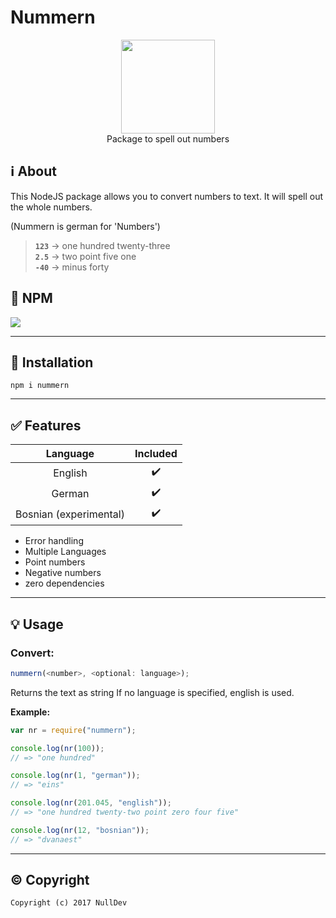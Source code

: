 # Nummern

<p align="center">
<img height="150" width="auto" src="https://nulldev.org/img/nul.png" /><br>
Package to spell out numbers
</p>

## :information_source: About

This NodeJS package allows you to convert numbers to text. It will spell out the whole numbers. 

(Nummern is german for 'Numbers')

> **`123`** -> one hundred twenty-three <br>
> **`2.5`** -> two point five one <br>
> **`-40`** -> minus forty

## :postbox: NPM

[![](https://nodei.co/npm/nummern.svg?downloads=true&downloadRank=true&stars=true)](https://www.npmjs.com/package/nummern)

<hr>

## :wrench: Installation

```Assembly
npm i nummern
```

<hr>

## :white_check_mark: Features
  
| Language | Included |
| :---: | :---: |
| English                | :heavy_check_mark: | 
| German                 | :heavy_check_mark: | 
| Bosnian (experimental) | :heavy_check_mark: | 

- Error handling
- Multiple Languages
- Point numbers
- Negative numbers
- zero dependencies

<hr>

## :bulb: Usage

### Convert:


```javascript
nummern(<number>, <optional: language>);
```

Returns the text as string
If no language is specified, english is used.

**Example:**

```Javascript
var nr = require("nummern");

console.log(nr(100));
// => "one hundred"

console.log(nr(1, "german"));
// => "eins"

console.log(nr(201.045, "english"));
// => "one hundred twenty-two point zero four five"

console.log(nr(12, "bosnian"));
// => "dvanaest"
```

<hr>

## :copyright: Copyright

`Copyright (c) 2017 NullDev`
